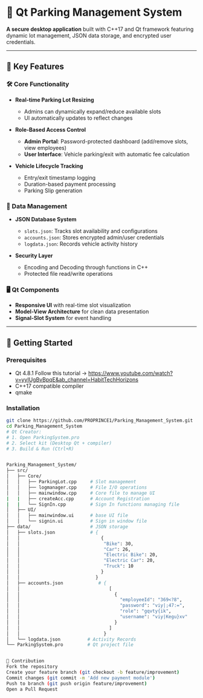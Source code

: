 # 🚗 Qt Parking Management System

**A secure desktop application** built with C++17 and Qt framework featuring dynamic lot management, JSON data storage, and encrypted user credentials.

---

## 🌟 Key Features

### 🛠️ Core Functionality
- **Real-time Parking Lot Resizing**
  - Admins can dynamically expand/reduce available slots
  - UI automatically updates to reflect changes

- **Role-Based Access Control**
  - **Admin Portal**: Password-protected dashboard (add/remove slots, view employees)
  - **User Interface**: Vehicle parking/exit with automatic fee calculation

- **Vehicle Lifecycle Tracking**
  - Entry/exit timestamp logging
  - Duration-based payment processing
  - Parking Slip generation

### 🔐 Data Management
- **JSON Database System**
  - `slots.json`: Tracks slot availability and configurations
  - `accounts.json`: Stores encrypted admin/user credentials
  - `logdata.json`: Records vehicle activity history

- **Security Layer**
  - Encoding and Decoding through functions in C++
  - Protected file read/write operations

### 🖥️ Qt Components
- **Responsive UI** with real-time slot visualization
- **Model-View Architecture** for clean data presentation
- **Signal-Slot System** for event handling

---

## 🚀 Getting Started

### Prerequisites
- Qt 4.8.1 Follow this tutorial -> https://www.youtube.com/watch?v=yyIUgBvBpqE&ab_channel=HabitTechHorizons
- C++17 compatible compiler
- qmake

### Installation
```bash
git clone https://github.com/PROPRINCE1/Parking_Management_System.git
cd Parking_Management_System
# Qt Creator:
# 1. Open ParkingSystem.pro
# 2. Select kit (Desktop Qt + compiler)
# 3. Build & Run (Ctrl+R)


Parking_Management_System/
├── src/
│   ├── Core/
│   │   ├── ParkingLot.cpp     # Slot management
│   │   ├── logmanager.cpp     # File I/O operations
│   │   ├── mainwindow.cpp     # Core file to manage UI
|   |   ├── createAcc.cpp      # Account Registration
|   |   └── SignIn.cpp         # Sign In functions managing file
│   ├── UI/
│   │   ├── mainwindow.ui      # base UI file
│   │   └── signin.ui          # Sign in window file
├── data/                      # JSON storage
│   ├── slots.json             # {
│   │                              {
│   │                               "Bike": 30,
│   │                               "Car": 26,
│   │                               "Electric Bike": 20,
│   │                               "Electric Car": 20,
│   │                               "Truck": 10
│   │                              }
│   │                            }
│   ├── accounts.json             # {
│   │                                 [
│   │                                   {
│   │                                     "employeeId": "369<?8",
│   │                                     "password": "viy|;47:=",
│   │                                     "role": "gqvty{ik",
│   │                                     "username": "viy|Kegu}xv"
│   │                                   }
│   │                                 ]
│   │                               }
│   └── logdata.json          # Activity Records
└── ParkingSystem.pro         # Qt project file


🤝 Contribution
Fork the repository
Create your feature branch (git checkout -b feature/improvement)
Commit changes (git commit -m 'Add new payment module')
Push to branch (git push origin feature/improvement)
Open a Pull Request
